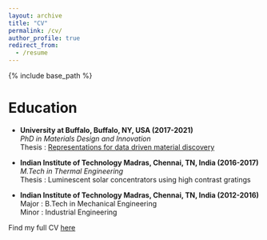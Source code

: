 ```yaml
---
layout: archive
title: "CV"
permalink: /cv/
author_profile: true
redirect_from:
  - /resume
---
```


{% include base_path %}

Education
======
* **University at Buffalo, Buffalo, NY, USA (2017-2021)** \
_PhD in Materials Design and Innovation_  \
Thesis : [Representations for data driven material discovery](https://www.proquest.com/openview/4df4c360a5c128c1961fdac59af536e3/1?pq-origsite=gscholar&cbl=18750&diss=y)  

* **Indian Institute of Technology Madras, Chennai, TN, India (2016-2017)** \
_M.Tech in Thermal Engineering_  \
Thesis : Luminescent solar concentrators using high contrast gratings<br/>

* **Indian Institute of Technology Madras, Chennai, TN, India (2012-2016)** \
Major : B.Tech in Mechanical Engineering \
Minor : Industrial Engineering 

Find my full CV [here](http://kiranvad.github.io/files/KiranVaddi_CV.pdf)
